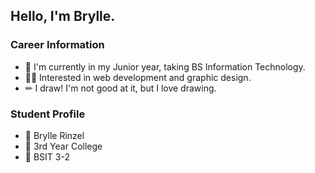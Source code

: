 ## Hello, I'm Brylle.

### Career Information

* 🏫 I'm currently in my Junior year, taking  BS Information Technology.
* 👨‍💻 Interested in web development and graphic design.
* ✏ I draw! I'm not good at it, but I love drawing.

### Student Profile

* 🧑 Brylle Rinzel
* 📝 3rd Year College
* 🎒 BSIT 3-2